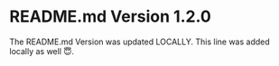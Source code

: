 # README.md Version 1.2.0

The README.md Version was updated LOCALLY.
This line was added locally as well 😇.
